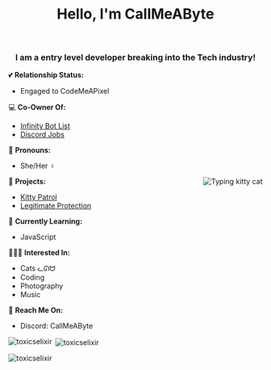 
<h1 align="center">Hello, I'm CallMeAByte</h1> <br> 

<h3 align="center">I am a entry level developer breaking into the Tech industry!</h3>



💕 **Relationship Status:**
* Engaged to CodeMeAPixel

💻 **Co-Owner Of:**
* [Infinity Bot List](https://infinitybots.gg/)
* [Discord Jobs](https://dscjobs.org/)

🧬 **Pronouns:**
* She/Her ♀️

<img align="right" src="https://imgur.com/Iiu0Zy4.gif" alt = "Typing kitty cat">

🎉 **Projects:**
*  [Kitty Patrol](https://infinitybots.gg/bots/937418418183864380) 
*  [Legitimate Protection](https://infinitybots.gg/bots/940652496018350140)
   

🌱 **Currently Learning:**
* JavaScript


🕵🏾‍♀️ **Interested In:**
 * Cats ᓚᘏᗢ
 * Coding
 * Photography
 * Music

📧 **Reach Me On:**
 * Discord: CallMeAByte


<p><img align="left" src="https://github-readme-stats.vercel.app/api/top-langs?username=toxicselixir&show_icons=true&locale=en&layout=compact" alt="toxicselixir" /></p>

<p>&nbsp;<img align="center" src="https://github-readme-stats.vercel.app/api?username=toxicselixir&show_icons=true&locale=en" alt="toxicselixir" /></p>

<p><img align="center" src="https://github-readme-streak-stats.herokuapp.com/?user=toxicselixir&" alt="toxicselixir" /></p>

